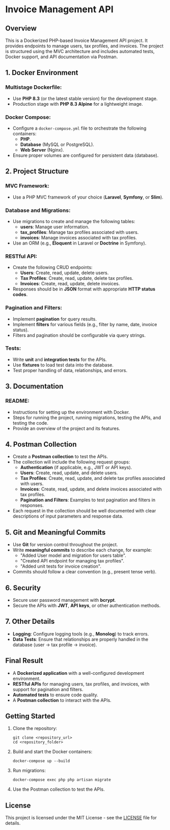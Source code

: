 
# Invoice Management API

## Overview

This is a Dockerized PHP-based Invoice Management API project. It provides endpoints to manage users, tax profiles, and invoices. The project is structured using the MVC architecture and includes automated tests, Docker support, and API documentation via Postman.

## 1. Docker Environment

### Multistage Dockerfile:
- Use **PHP 8.3** (or the latest stable version) for the development stage.
- Production stage with **PHP 8.3 Alpine** for a lightweight image.

### Docker Compose:
- Configure a `docker-compose.yml` file to orchestrate the following containers:
  - **PHP**.
  - **Database** (MySQL or PostgreSQL).
  - **Web Server** (Nginx).
- Ensure proper volumes are configured for persistent data (database).

## 2. Project Structure

### MVC Framework:
- Use a PHP MVC framework of your choice (**Laravel**, **Symfony**, or **Slim**).

### Database and Migrations:
- Use migrations to create and manage the following tables:
  - **users**: Manage user information.
  - **tax_profiles**: Manage tax profiles associated with users.
  - **invoices**: Manage invoices associated with tax profiles.
- Use an ORM (e.g., **Eloquent** in Laravel or **Doctrine** in Symfony).

### RESTful API:
- Create the following CRUD endpoints:
  - **Users**: Create, read, update, delete users.
  - **Tax Profiles**: Create, read, update, delete tax profiles.
  - **Invoices**: Create, read, update, delete invoices.
- Responses should be in **JSON** format with appropriate **HTTP status codes**.

### Pagination and Filters:
- Implement **pagination** for query results.
- Implement **filters** for various fields (e.g., filter by name, date, invoice status).
- Filters and pagination should be configurable via query strings.

### Tests:
- Write **unit** and **integration tests** for the APIs.
- Use **fixtures** to load test data into the database.
- Test proper handling of data, relationships, and errors.

## 3. Documentation

### README:
- Instructions for setting up the environment with Docker.
- Steps for running the project, running migrations, testing the APIs, and testing the code.
- Provide an overview of the project and its features.

## 4. Postman Collection

- Create a **Postman collection** to test the APIs.
- The collection will include the following request groups:
  - **Authentication** (if applicable, e.g., JWT or API keys).
  - **Users**: Create, read, update, and delete users.
  - **Tax Profiles**: Create, read, update, and delete tax profiles associated with users.
  - **Invoices**: Create, read, update, and delete invoices associated with tax profiles.
  - **Pagination and Filters**: Examples to test pagination and filters in responses.
- Each request in the collection should be well documented with clear descriptions of input parameters and response data.

## 5. Git and Meaningful Commits

- Use **Git** for version control throughout the project.
- Write **meaningful commits** to describe each change, for example:
  - "Added User model and migration for users table".
  - "Created API endpoint for managing tax profiles".
  - "Added unit tests for invoice creation".
- Commits should follow a clear convention (e.g., present tense verb).

## 6. Security

- Secure user password management with **bcrypt**.
- Secure the APIs with **JWT**, **API keys**, or other authentication methods.

## 7. Other Details

- **Logging**: Configure logging tools (e.g., **Monolog**) to track errors.
- **Data Tests**: Ensure that relationships are properly handled in the database (user -> tax profile -> invoice).

## Final Result

- A **Dockerized application** with a well-configured development environment.
- **RESTful APIs** for managing users, tax profiles, and invoices, with support for pagination and filters.
- **Automated tests** to ensure code quality.
- A **Postman collection** to interact with the APIs.

## Getting Started

1. Clone the repository:
   ```
   git clone <repository_url>
   cd <repository_folder>
   ```

2. Build and start the Docker containers:
   ```
   docker-compose up --build
   ```

3. Run migrations:
   ```
   docker-compose exec php php artisan migrate
   ```

4. Use the Postman collection to test the APIs.

## License

This project is licensed under the MIT License - see the [LICENSE](LICENSE) file for details.
